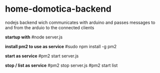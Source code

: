 # home-domotica-backend
nodejs backend wich communicates with arduino and passes messages to and from the arduio to the connected clients

**startup with**
 #node server.js
   
**install pm2 to use as service**
 #sudo npm install -g pm2

**start as service**
  #pm2 start server.js

**stop / list as service**
   #pm2 stop server.js
   #pm2 start list
   
